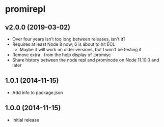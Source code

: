 # promirepl

## v2.0.0 (2019-03-02)

 * Over four years isn't too long between releases, isn't it?
 * Requires at least Node 8 now; 6 is about to hit EOL
   * Maybe it will work on older versions, but I won't be testing it
 * Remove extra . from the help display of .promise
 * Share history between the node repl and prominode on Node 11.10.0 and later

## 1.0.1 (2014-11-15)

 * Add info to package.json

## 1.0.0 (2014-11-15)

 * Initial release
